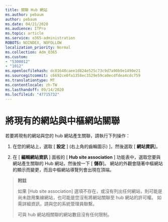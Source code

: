 ```yaml
---
title: 關聯 Hub 網站
ms.author: pebaum
author: pebaum
ms.date: 04/21/2020
ms.audience: ITPro
ms.topic: article
ms.service: o365-administration
ROBOTS: NOINDEX, NOFOLLOW
localization_priority: Normal
ms.collection: Adm_O365
ms.custom:
- "5300012"
- "1012"
ms.openlocfilehash: dc81648caee1d824e525c73c9d7a90b9e1490e21
ms.sourcegitcommit: c6692ce0fa1358ec3529e59ca0ecdfdea4cdc759
ms.translationtype: MT
ms.contentlocale: zh-TW
ms.lasthandoff: 09/14/2020
ms.locfileid: "47715732"
---
```

# <a name="associate-existing-site-with-a-hub-site"></a>將現有的網站與中樞網站關聯

若要將現有的網站與您的 hub 網站產生關聯，請執行下列操作：
  
1. 在您的網站上，選取 [ **設定** ] (右上角的齒輪圖示) ]，然後選取 [ **網站資訊**]。

2. 在 [ **編輯網站資訊** ] 面板的 [ **Hub site association** ] 功能表中，選取您要與網站產生關聯的 Hub 網站，然後按一下 [ **儲存**]。 網站的外觀會隨著中樞網站的顯示而變更，而且中樞網站導覽列會出現在頂端。

>**附註**
>
>如果 [Hub site association] 選項不存在，或沒有列出任何網站，則可能是尚未啟用集線網站，也可能是您沒有將網站關聯至 hub 網站的許可權。 如需詳細資訊，請與您的系統管理員聯繫。
>
>可與 hub 網站相關聯的網站數目沒有任何限制。
  